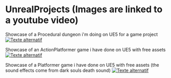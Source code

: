 # UnrealProjects (Images are linked to a youtube video)


Showcase of a Procedural dungeon i'm doing on UE5 for a game project
[![Texte alternatif](https://img.youtube.com/vi/0BdFBNouRqk/0.jpg)](https://www.youtube.com/watch?v=0BdFBNouRqk)

Showcase of an  ActionPlatformer game i have done on UE5 with free assets
[![Texte alternatif](https://img.youtube.com/vi/3PJV0fOOxss/0.jpg)](https:///www.youtube.com/watch?v=3PJV0fOOxss)

Showcase of a Platformer game i have done on UE5 with free assets
(the sound effects come from dark souls death sound)
[![Texte alternatif](https://img.youtube.com/vi/K7gWEs7FPag/0.jpg)](https://www.youtube.com/watch?v=K7gWEs7FPag)
